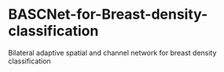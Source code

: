 # BASCNet-for-Breast-density-classification
Bilateral adaptive spatial and channel network for breast density classification

